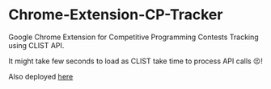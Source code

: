 # Chrome-Extension-CP-Tracker

Google Chrome Extension for Competitive Programming Contests Tracking using CLIST API.

It might take few seconds to load as CLIST take time to process API calls 😣!

Also deployed [here](https://infallible-panini-326d2e.netlify.app/)

